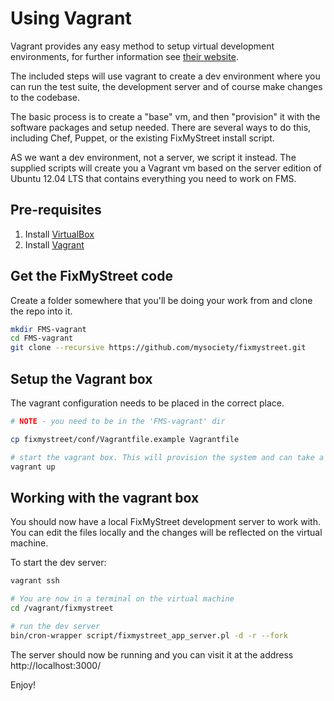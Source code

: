 # Using Vagrant

Vagrant provides any easy method to setup virtual development environments, for
further information see [their website](http://www.vagrantup.com).

The included steps will use vagrant to create a dev environment where you can
run the test suite, the development server and of course make changes to the
codebase.

The basic process is to create a "base" vm, and then "provision" it with the
software packages and setup needed. There are several ways to do this, including
Chef, Puppet, or the existing FixMyStreet install script.

AS we want a dev environment, not a server, we script it instead. The supplied
scripts will create you a Vagrant vm based on the server edition of Ubuntu 12.04
LTS that contains everything you need to work on FMS.

## Pre-requisites

1. Install [VirtualBox](http://www.virtualbox.org/wiki/Downloads)
2. Install [Vagrant](http://downloads.vagrantup.com/)

## Get the FixMyStreet code

Create a folder somewhere that you'll be doing your work from and clone the repo
into it.

``` bash
mkdir FMS-vagrant
cd FMS-vagrant
git clone --recursive https://github.com/mysociety/fixmystreet.git
```

## Setup the Vagrant box

The vagrant configuration needs to be placed in the correct place.

``` bash
# NOTE - you need to be in the 'FMS-vagrant' dir

cp fixmystreet/conf/Vagrantfile.example Vagrantfile

# start the vagrant box. This will provision the system and can take a long time.
vagrant up
```

## Working with the vagrant box

You should now have a local FixMyStreet development server to work with. You can edit the files locally and the changes will be reflected on the virtual machine.

To start the dev server:

``` bash
vagrant ssh

# You are now in a terminal on the virtual machine
cd /vagrant/fixmystreet

# run the dev server
bin/cron-wrapper script/fixmystreet_app_server.pl -d -r --fork
```

The server should now be running and you can visit it at the address http://localhost:3000/

Enjoy!
